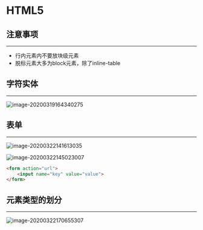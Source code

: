 # HTML5

## 注意事项

---

- 行内元素内不要放块级元素
- 脱标元素大多为block元素，除了inline-table



## 字符实体

---

![image-20200319164340275](C:\Users\MZHlo\AppData\Roaming\Typora\typora-user-images\image-20200319164340275.png)



## 表单

---

![image-20200322141613035](C:\Users\MZHlo\AppData\Roaming\Typora\typora-user-images\image-20200322141613035.png)

![image-20200322145023007](C:\Users\MZHlo\AppData\Roaming\Typora\typora-user-images\image-20200322145023007.png)

```html
<form action="url">
    <input name="key" value="value">
</form>
```



## 元素类型的划分

---

![image-20200322170655307](C:\Users\MZHlo\AppData\Roaming\Typora\typora-user-images\image-20200322170655307.png)